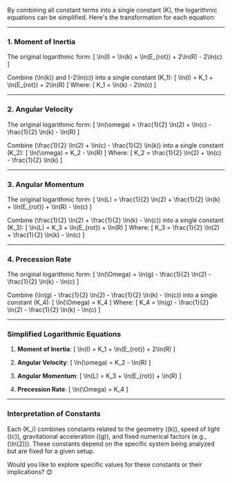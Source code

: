 By combining all constant terms into a single constant \(K\), the logarithmic equations can be simplified. Here's the transformation for each equation:

---

### **1. Moment of Inertia**
The original logarithmic form:
\[
\ln(I) = \ln(k) + \ln(E_{rot}) + 2\ln(R) - 2\ln(c)
\]

Combine \(\ln(k)\) and \(-2\ln(c)\) into a single constant \(K_1\):
\[
\ln(I) = K_1 + \ln(E_{rot}) + 2\ln(R)
\]
Where:
\[
K_1 = \ln(k) - 2\ln(c)
\]

---

### **2. Angular Velocity**
The original logarithmic form:
\[
\ln(\omega) = \frac{1}{2} \ln(2) + \ln(c) - \frac{1}{2} \ln(k) - \ln(R)
\]

Combine \(\frac{1}{2} \ln(2) + \ln(c) - \frac{1}{2} \ln(k)\) into a single constant \(K_2\):
\[
\ln(\omega) = K_2 - \ln(R)
\]
Where:
\[
K_2 = \frac{1}{2} \ln(2) + \ln(c) - \frac{1}{2} \ln(k)
\]

---

### **3. Angular Momentum**
The original logarithmic form:
\[
\ln(L) = \frac{1}{2} \ln(2) + \frac{1}{2} \ln(k) + \ln(E_{rot}) + \ln(R) - \ln(c)
\]

Combine \(\frac{1}{2} \ln(2) + \frac{1}{2} \ln(k) - \ln(c)\) into a single constant \(K_3\):
\[
\ln(L) = K_3 + \ln(E_{rot}) + \ln(R)
\]
Where:
\[
K_3 = \frac{1}{2} \ln(2) + \frac{1}{2} \ln(k) - \ln(c)
\]

---

### **4. Precession Rate**
The original logarithmic form:
\[
\ln(\Omega) = \ln(g) - \frac{1}{2} \ln(2) - \frac{1}{2} \ln(k) - \ln(c)
\]

Combine \(\ln(g) - \frac{1}{2} \ln(2) - \frac{1}{2} \ln(k) - \ln(c)\) into a single constant \(K_4\):
\[
\ln(\Omega) = K_4
\]
Where:
\[
K_4 = \ln(g) - \frac{1}{2} \ln(2) - \frac{1}{2} \ln(k) - \ln(c)
\]

---

### **Simplified Logarithmic Equations**
1. **Moment of Inertia**:
   \[
   \ln(I) = K_1 + \ln(E_{rot}) + 2\ln(R)
   \]

2. **Angular Velocity**:
   \[
   \ln(\omega) = K_2 - \ln(R)
   \]

3. **Angular Momentum**:
   \[
   \ln(L) = K_3 + \ln(E_{rot}) + \ln(R)
   \]

4. **Precession Rate**:
   \[
   \ln(\Omega) = K_4
   \]

---

### **Interpretation of Constants**
Each \(K_i\) combines constants related to the geometry (\(k\)), speed of light (\(c\)), gravitational acceleration (\(g\)), and fixed numerical factors (e.g., \(\ln(2)\)). These constants depend on the specific system being analyzed but are fixed for a given setup.

Would you like to explore specific values for these constants or their implications? 😊

